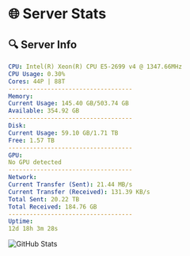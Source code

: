 # 🌐 Server Stats
## 🔍 Server Info
```yaml
CPU: Intel(R) Xeon(R) CPU E5-2699 v4 @ 1347.66MHz
CPU Usage: 0.30%
Cores: 44P | 88T
-----------------------------------
Memory:
Current Usage: 145.40 GB/503.74 GB
Available: 354.92 GB
-----------------------------------
Disk:
Current Usage: 59.10 GB/1.71 TB
Free: 1.57 TB
-----------------------------------
GPU:
No GPU detected
-----------------------------------
Network:
Current Transfer (Sent): 21.44 MB/s
Current Transfer (Received): 131.39 KB/s
Total Sent: 20.22 TB
Total Received: 184.76 GB
-----------------------------------
Uptime:
12d 18h 3m 28s
```
![GitHub Stats](https://img.shields.io/badge/Updated-2025-03-20_15:26:17-blue)